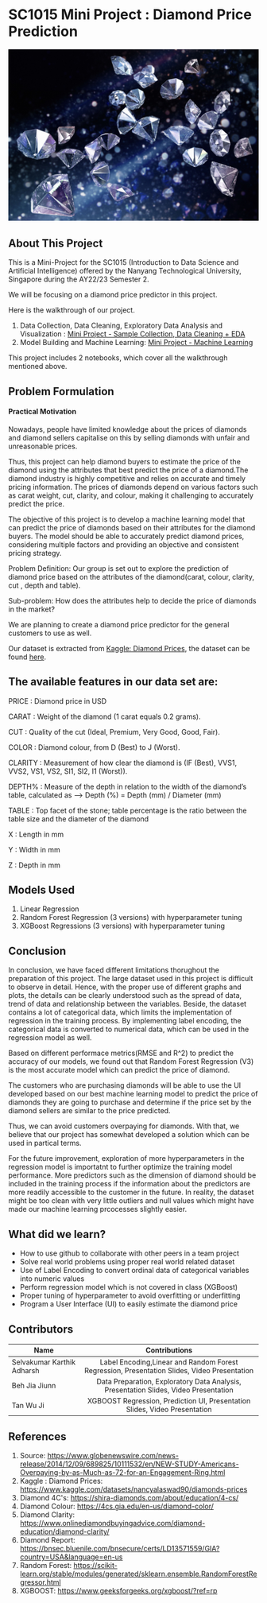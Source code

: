 # SC1015 Mini Project : Diamond Price Prediction

<p align="center">
  <img src="Dataset/diamonds.jpg" alt="Diamond Picture" width="800"/>
</p>


## About This Project ##
This is a Mini-Project for the SC1015 (Introduction to Data Science and Artificial Intelligence) offered by the Nanyang Technological University, Singapore  during the AY22/23 Semester 2.
 
We will be focusing on a diamond price predictor in this project.

Here is the walkthrough of our project.

1. Data Collection, Data Cleaning, Exploratory Data Analysis and Visualization : [Mini Project - Sample Collection, Data Cleaning + EDA](https://github.com/jjiunnbeh/SC1015/blob/6a172eebf5bf4492a97442129cdae6ba3c1eedca/Mini%20Project%20-%20Sample%20Collection,%20Data%20Cleaning%20+%20EDA.ipynb)
2. Model Building and Machine Learning: [Mini Project - Machine Learning](https://github.com/jjiunnbeh/SC1015/blob/6a172eebf5bf4492a97442129cdae6ba3c1eedca/Mini%20Project%20-%20Machine%20Learning.ipynb)

This project includes 2 notebooks, which cover all the walkthrough mentioned above.
## Problem Formulation ##

#### Practical Motivation ####

Nowadays, people have limited knowledge about the prices of diamonds and diamond sellers capitalise on this by selling diamonds with unfair and unreasonable prices.

Thus, this project can help diamond buyers to estimate the price of the diamond using the attributes that best predict the price of a diamond.The diamond industry is highly competitive and relies on accurate and timely pricing information. The prices of diamonds depend on various factors such as carat weight, cut, clarity, and colour, making it challenging to accurately predict the price. 

The objective of this project is to develop a machine learning model that can predict the price of diamonds based on their attributes for the diamond buyers. The model should be able to accurately predict diamond prices, considering multiple factors and providing an objective and consistent pricing strategy.


Problem Definition: Our group is set out to explore the prediction of diamond price based on the attributes of the diamond(carat, colour, clarity, cut , depth and table). 

Sub-problem: How does the attributes help to decide the price of diamonds in the market?

We are planning to create a diamond price predictor for the general customers to use as well.

Our dataset is extracted from [Kaggle: Diamond Prices](https://www.kaggle.com/datasets/nancyalaswad90/diamonds-prices), the dataset can be found [here](https://github.com/jjiunnbeh/SC1015_C133_Team2/blob/5b9867094d690015a24ad3ac25284e4cc32fb072/Dataset/Diamonds%20Prices2022.csv).



## The available features in our data set are: ##


PRICE : Diamond price in USD

CARAT : Weight of the diamond (1 carat equals 0.2 grams).

CUT : Quality of the cut (Ideal, Premium, Very Good, Good, Fair).

COLOR : Diamond colour, from D (Best) to J (Worst).

CLARITY : Measurement of how clear the diamond is (IF (Best), VVS1, VVS2, VS1, VS2, SI1, SI2, I1 (Worst)).

DEPTH% : Measure of the depth in relation to the width of the diamond’s table, calculated as --> Depth (%) = Depth (mm) / Diameter (mm)

TABLE : Top facet of the stone; table percentage is the ratio between the table size and the diameter of the diamond

X : Length in mm

Y : Width in mm

Z : Depth in mm
 
## Models Used ##
1. Linear Regression
2. Random Forest Regression (3 versions) with hyperparameter tuning
3. XGBoost Regressions (3 versions) with hyperparameter tuning

## Conclusion ##
In conclusion, we have faced different limitations thorughout the preparation of this project. The large dataset used in this project is difficult to observe in detail. Hence, with the proper use of different graphs and plots, the details can be clearly understood such as the spread of data, trend of data and relationship between the variables. Beside, the dataset contains a lot of categorical data, which limits the implementation of regression in the training process. By implementing label encoding, the categorical data is converted to numerical data, which can be used in the regression model as well. 

Based on different performace metrics(RMSE and R^2) to predict the accuracy of our models, we found out that Random Forest Regression (V3) is the most accurate model which can predict the price of diamond. 

The customers who are purchasing diamonds will be able to use the UI developed based on our best machine learning model to predict the price of diamonds they are going to purchase and determine if the price set by the diamond sellers are similar to the price predicted. 

Thus, we can avoid customers overpaying for diamonds. With that, we believe that our project has somewhat developed a solution which can be used in partical terms.

For the future improvement, exploration of more hyperparameters in the regression model is importatnt to further optimize the training model performance. More predictors such as the dimension of diamond should be included in the training process if the information about the predictors are more readily accessible to the customer in the future. In reality, the dataset might be too clean with very little outliers and null values which might have made our machine learning prcocesses slightly easier. 

## What did we learn? ##
- How to use github to collaborate with other peers in a team project
- Solve real world problems using proper real world related dataset
- Use of Label Encoding to convert ordinal data of categorical variables into numeric values
- Perform regression model which is not covered in class (XGBoost)
- Proper tuning of hyperparameter to avoid overfitting or underfitting
- Program a User Interface (UI) to easily estimate the diamond price

## Contributors ##
| Name              |                    Contributions                     |
|---|:---:|
|Selvakumar Karthik Adharsh | Label Encoding,Linear and Random Forest Regression, Presentation Slides, Video Presentation |
| Beh Jia Jiunn | Data Preparation, Exploratory Data Analysis, Presentation Slides, Video Presentation |      
|  Tan Wu Ji |   XGBOOST Regression, Prediction UI, Presentation Slides, Video Presentation |

## References ##

1. Source:                  https://www.globenewswire.com/news-release/2014/12/09/689825/10111532/en/NEW-STUDY-Americans-Overpaying-by-as-Much-as-72-for-an-Engagement-Ring.html
2. Kaggle : Diamond Prices: https://www.kaggle.com/datasets/nancyalaswad90/diamonds-prices
3. Diamond 4C's:            https://shira-diamonds.com/about/education/4-cs/ 
4. Diamond Colour:          https://4cs.gia.edu/en-us/diamond-color/
5. Diamond Clarity:         https://www.onlinediamondbuyingadvice.com/diamond-education/diamond-clarity/
6. Diamond Report:          https://bnsec.bluenile.com/bnsecure/certs/LD13571559/GIA?country=USA&language=en-us
7. Random Forest:           https://scikit-learn.org/stable/modules/generated/sklearn.ensemble.RandomForestRegressor.html
8. XGBOOST:                 https://www.geeksforgeeks.org/xgboost/?ref=rp





